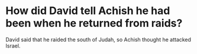 # How did David tell Achish he had been when he returned from raids?

David said that he raided the south of Judah, so Achish thought he attacked Israel.
